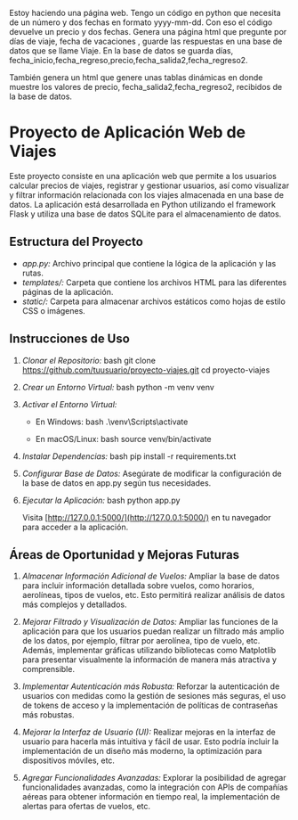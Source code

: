 Estoy haciendo una página web.
Tengo un código en python que necesita de un número y dos fechas en formato yyyy-mm-dd. Con eso el código devuelve un precio y dos fechas. 
Genera una página html que pregunte por días de viaje, fecha de vacaciones , guarde las respuestas en una base de datos que se llame Viaje.
En la base de datos se guarda días, fecha_inicio,fecha_regreso,precio,fecha_salida2,fecha_regreso2.

También genera un html que genere unas tablas dinámicas en donde muestre los valores de precio, fecha_salida2,fecha_regreso2, recibidos de la base de datos.
# Proyecto de Aplicación Web de Viajes

Este proyecto consiste en una aplicación web que permite a los usuarios calcular precios de viajes, registrar y gestionar usuarios, así como visualizar y filtrar información relacionada con los viajes almacenada en una base de datos. La aplicación está desarrollada en Python utilizando el framework Flask y utiliza una base de datos SQLite para el almacenamiento de datos.

## Estructura del Proyecto

- *app.py:* Archivo principal que contiene la lógica de la aplicación y las rutas.
- *templates/:* Carpeta que contiene los archivos HTML para las diferentes páginas de la aplicación.
- *static/:* Carpeta para almacenar archivos estáticos como hojas de estilo CSS o imágenes.

## Instrucciones de Uso

1. *Clonar el Repositorio:*
   bash
   git clone https://github.com/tuusuario/proyecto-viajes.git
   cd proyecto-viajes
   

2. *Crear un Entorno Virtual:*
   bash
   python -m venv venv
   

3. *Activar el Entorno Virtual:*
   - En Windows:
     bash
     .\venv\Scripts\activate
     
   - En macOS/Linux:
     bash
     source venv/bin/activate
     

4. *Instalar Dependencias:*
   bash
   pip install -r requirements.txt
   

5. *Configurar Base de Datos:*
   Asegúrate de modificar la configuración de la base de datos en app.py según tus necesidades.

6. *Ejecutar la Aplicación:*
   bash
   python app.py
   

   Visita [http://127.0.0.1:5000/](http://127.0.0.1:5000/) en tu navegador para acceder a la aplicación.

## Áreas de Oportunidad y Mejoras Futuras

1. *Almacenar Información Adicional de Vuelos:*
   Ampliar la base de datos para incluir información detallada sobre vuelos, como horarios, aerolíneas, tipos de vuelos, etc. Esto permitirá realizar análisis de datos más complejos y detallados.

2. *Mejorar Filtrado y Visualización de Datos:*
   Ampliar las funciones de la aplicación para que los usuarios puedan realizar un filtrado más amplio de los datos, por ejemplo, filtrar por aerolínea, tipo de vuelo, etc. Además, implementar gráficas utilizando bibliotecas como Matplotlib para presentar visualmente la información de manera más atractiva y comprensible.

3. *Implementar Autenticación más Robusta:*
   Reforzar la autenticación de usuarios con medidas como la gestión de sesiones más seguras, el uso de tokens de acceso y la implementación de políticas de contraseñas más robustas.

4. *Mejorar la Interfaz de Usuario (UI):*
   Realizar mejoras en la interfaz de usuario para hacerla más intuitiva y fácil de usar. Esto podría incluir la implementación de un diseño más moderno, la optimización para dispositivos móviles, etc.

5. *Agregar Funcionalidades Avanzadas:*
   Explorar la posibilidad de agregar funcionalidades avanzadas, como la integración con APIs de compañías aéreas para obtener información en tiempo real, la implementación de alertas para ofertas de vuelos, etc.

